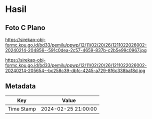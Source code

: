 # Hasil

## Foto C Plano

https://sirekap-obj-formc.kpu.go.id/bd33/pemilu/ppwp/12/11/02/20/26/1211022026002-20240214-204856--591c0dea-2c57-4659-837b-c2b5e99c0967.jpg

https://sirekap-obj-formc.kpu.go.id/bd33/pemilu/ppwp/12/11/02/20/26/1211022026002-20240214-205654--bc258c39-dbfc-4245-a729-8f6c338ba18d.jpg


## Metadata

| Key        | Value               |
| ---------- | ------------------- |
| Time Stamp | 2024-02-25 21:00:00 |



